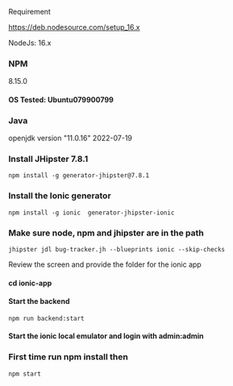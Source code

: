 Requirement

https://deb.nodesource.com/setup_16.x

NodeJs: 16.x

### NPM
8.15.0
#### OS Tested: Ubuntu079900799
### Java
openjdk version "11.0.16" 2022-07-19

### Install JHipster 7.8.1

`npm install -g generator-jhipster@7.8.1`

### Install the Ionic generator
`npm install -g ionic  generator-jhipster-ionic`

### Make sure node, npm and jhipster are in the path

`jhipster jdl bug-tracker.jh --blueprints ionic --skip-checks`

Review the screen and provide the folder for the ionic app
#### cd ionic-app
#### Start the backend 
`npm run backend:start`

#### Start the ionic local emulator and login with admin:admin
### First time run npm install then
`npm start`
